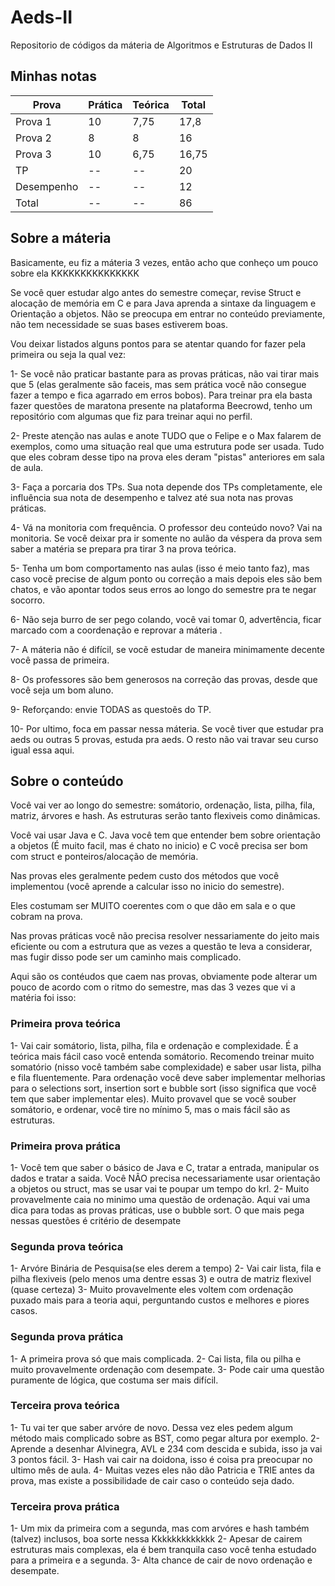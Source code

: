 # Aeds-II
Repositorio de códigos da máteria de Algoritmos e Estruturas de Dados II

## Minhas notas
| Prova | Prática | Teórica | Total |
| --- | --- | --- | --- |
| Prova 1| 10 | 7,75 | 17,8|
| Prova 2| 8 | 8 | 16 |
| Prova 3| 10 | 6,75 | 16,75 |
| TP | -- | -- | 20 |
| Desempenho| -- | -- | 12 |
| Total | -- | -- | 86 |

## Sobre a máteria
Basicamente, eu fiz a máteria 3 vezes, então acho que conheço um pouco sobre ela KKKKKKKKKKKKKKK

Se você quer estudar algo antes do semestre começar, revise Struct e alocação de memória em C e para Java aprenda a sintaxe da linguagem e Orientação a objetos. Não se preocupa em entrar no conteúdo previamente, não tem necessidade se suas bases estiverem boas.

Vou deixar listados alguns pontos para se atentar quando for fazer pela primeira ou seja la qual vez:

1- Se você não praticar bastante para as provas práticas, não vai tirar mais que 5 (elas geralmente são faceis, mas sem prática você não consegue fazer a tempo e fica agarrado em erros bobos). Para treinar pra ela basta fazer questões de maratona presente na plataforma Beecrowd, tenho um repositório com algumas que fiz para treinar aqui no perfil.

2- Preste atenção nas aulas e anote TUDO que o Felipe e o Max falarem de exemplos, como uma situação real que uma estrutura pode ser usada. Tudo que eles cobram desse tipo na prova eles deram "pistas" anteriores em sala de aula.

3- Faça a porcaria dos TPs. Sua nota depende dos TPs completamente, ele influência sua nota de desempenho e talvez até sua nota nas provas práticas.

4- Vá na monitoria com frequência. O professor deu conteúdo novo? Vai na monitoria. Se você deixar pra ir somente no aulão da véspera da prova sem saber a matéria se prepara pra tirar 3 na prova teórica.

5- Tenha um bom comportamento nas aulas (isso é meio tanto faz), mas caso vocẽ precise de algum ponto ou correção a mais depois eles são bem chatos, e vão apontar todos seus erros ao longo do semestre pra te negar socorro.

6- Não seja burro de ser pego colando, você vai tomar 0, advertência, ficar marcado com a coordenação e reprovar a máteria .

7- A máteria não é difícil, se vocẽ estudar de maneira minimamente decente você passa de primeira.

8- Os professores são bem generosos na correção das provas, desde que você seja um bom aluno.

9- Reforçando: envie TODAS as questoẽs do TP.

10- Por ultimo, foca em passar nessa máteria. Se você tiver que estudar pra aeds ou outras 5 provas, estuda pra aeds. O resto não vai travar seu curso igual essa aqui.

## Sobre o conteúdo

Você vai ver ao longo do semestre: somátorio, ordenação, lista, pilha, fila, matriz, árvores e hash. As estruturas serão tanto flexiveis como dinâmicas.

Você vai usar Java e C. Java você tem que entender bem sobre orientação a objetos (É muito facil, mas é chato no inicio) e C você precisa ser bom com struct e ponteiros/alocação de memória.

Nas provas eles geralmente pedem custo dos métodos que você implementou (você aprende a calcular isso no inicio do semestre).

Eles costumam ser MUITO coerentes com o que dão em sala e o que cobram na prova.

Nas provas práticas você não precisa resolver nessariamente do jeito mais eficiente ou com a estrutura que as vezes a questão te leva a considerar, mas fugir disso pode ser um caminho mais complicado.

Aqui são os contéudos que caem nas provas, obviamente pode alterar um pouco de acordo com o ritmo do semestre, mas das 3 vezes que vi a matéria foi isso:

### Primeira prova teórica
1- Vai cair somátorio, lista, pilha, fila e ordenação e complexidade. É a teórica mais fácil caso você entenda somátorio.
Recomendo treinar muito somatório (nisso você também sabe complexidade) e saber usar lista, pilha e fila fluentemente. Para ordenação você deve saber implementar melhorias para o selections sort, insertion sort e bubble sort (isso significa que você tem que saber implementar eles).
Muito provavel que se você souber somátorio, e ordenar, você tire no mínimo 5, mas o mais fácil são as estruturas.

### Primeira prova prática
1- Você tem que saber o básico de Java e C, tratar a entrada, manipular os dados e tratar a saida. Você NÂO precisa necessariamente usar orientação a objetos ou struct, mas se usar vai te poupar um tempo do krl.
2- Muito provavelmente caia no minimo uma questão de ordenação. Aqui vai uma dica para todas as provas práticas, use o bubble sort. O que mais pega nessas questões é critério de desempate

### Segunda prova teórica
1- Arvóre Binária de Pesquisa(se eles derem a tempo)
2- Vai cair lista, fila e pilha flexiveis (pelo menos uma dentre essas 3) e outra de matriz flexivel (quase certeza)
3- Muito provavelmente eles voltem com ordenação puxado mais para a teoria aqui, perguntando custos e melhores e piores casos.

### Segunda prova prática
1- A primeira prova só que mais complicada.
2- Cai lista, fila ou pilha e muito provavelmente ordenação com desempate.
3- Pode cair uma questão puramente de lógica, que costuma ser mais difícil.

### Terceira prova teórica
1- Tu vai ter que saber arvóre de novo. Dessa vez eles pedem algum método mais complicado sobre as BST, como pegar altura por exemplo.
2- Aprende a desenhar Alvinegra, AVL e 234 com descida e subida, isso ja vai 3 pontos fácil.
3- Hash vai cair na doidona, isso é coisa pra preocupar no ultimo mês de aula.
4- Muitas vezes eles não dão Patricia e TRIE antes da prova, mas existe a possibilidade de cair caso o conteúdo seja dado.

### Terceira prova prática
1- Um mix da primeira com a segunda, mas com arvóres e hash também (talvez) inclusos, boa sorte nessa Kkkkkkkkkkkkk
2- Apesar de cairem estruturas mais complexas, ela é bem tranquila caso você tenha estudado para a primeira e a segunda.
3- Alta chance de cair de novo ordenação e desempate.


